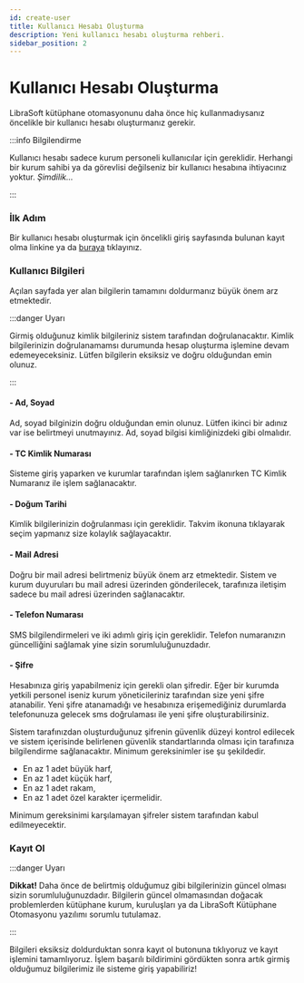 ```yaml
---
id: create-user
title: Kullanıcı Hesabı Oluşturma
description: Yeni kullanıcı hesabı oluşturma rehberi.
sidebar_position: 2
---
```



# Kullanıcı Hesabı Oluşturma

LibraSoft kütüphane otomasyonunu daha önce hiç kullanmadıysanız öncelikle bir kullanıcı hesabı oluşturmanız gerekir.

:::info Bilgilendirme

Kullanıcı hesabı sadece kurum personeli kullanıcılar için gereklidir. Herhangi bir kurum sahibi ya da görevlisi değilseniz bir kullanıcı hesabına ihtiyacınız yoktur. _Şimdilik..._

:::

### İlk Adım

Bir kullanıcı hesabı oluşturmak için öncelikli giriş sayfasında bulunan kayıt olma linkine ya da [buraya](https://kutuphaneotomasyonu.web.tr/register) tıklayınız.

### Kullanıcı Bilgileri

Açılan sayfada yer alan bilgilerin tamamını doldurmanız büyük önem arz etmektedir.

:::danger Uyarı

Girmiş olduğunuz kimlik bilgileriniz sistem tarafından doğrulanacaktır. Kimlik bilgilerinizin doğrulanamamsı durumunda hesap oluşturma işlemine devam edemeyeceksiniz.
Lütfen bilgilerin eksiksiz ve doğru olduğundan emin olunuz.

:::

#### - Ad, Soyad

Ad, soyad bilginizin doğru olduğundan emin olunuz. Lütfen ikinci bir adınız var ise belirtmeyi unutmayınız. Ad, soyad bilgisi kimliğinizdeki gibi olmalıdır. 

#### - TC Kimlik Numarası

Sisteme giriş yaparken ve kurumlar tarafından işlem sağlanırken TC Kimlik Numaranız ile işlem sağlanacaktır.

#### - Doğum Tarihi

Kimlik bilgilerinizin doğrulanması için gereklidir. Takvim ikonuna tıklayarak seçim yapmanız size kolaylık sağlayacaktır.

#### - Mail Adresi

Doğru bir mail adresi belirtmeniz büyük önem arz etmektedir. Sistem ve kurum duyuruları bu mail adresi üzerinden gönderilecek, tarafınıza iletişim sadece bu mail adresi üzerinden sağlanacaktır. 

#### - Telefon Numarası

SMS bilgilendirmeleri ve iki adımlı giriş için gereklidir. Telefon numaranızın güncelliğini sağlamak yine sizin sorumluluğunuzdadır.

#### - Şifre

Hesabınıza giriş yapabilmeniz için gerekli olan şifredir. Eğer bir kurumda yetkili personel iseniz kurum yöneticileriniz tarafından size yeni şifre atanabilir.
Yeni şifre atanamadığı ve hesabınıza erişemediğiniz durumlarda telefonunuza gelecek sms doğrulaması ile yeni şifre oluşturabilirsiniz.

Sistem tarafınızdan oluşturduğunuz şifrenin güvenlik düzeyi kontrol edilecek ve sistem içerisinde belirlenen güvenlik standartlarında olması için tarafınıza bilgilendirme sağlanacaktır. 
Minimum gereksinimler ise şu şekildedir.
 - En az 1 adet büyük harf,
 - En az 1 adet küçük harf,
 - En az 1 adet rakam,
 - En az 1 adet özel karakter içermelidir.

Minimum gereksinimi karşılamayan şifreler sistem tarafından kabul edilmeyecektir.

### Kayıt Ol

:::danger Uyarı

**Dikkat!** Daha önce de belirtmiş olduğumuz gibi bilgilerinizin güncel olması sizin sorumluluğunuzdadır. Bilgilerin güncel olmamasından doğacak problemlerden kütüphane kurum, kuruluşları ya da LibraSoft Kütüphane Otomasyonu yazılımı sorumlu tutulamaz.

:::

Bilgileri eksiksiz doldurduktan sonra kayıt ol butonuna tıklıyoruz ve kayıt işlemini tamamlıyoruz. İşlem başarılı bildirimini gördükten sonra artık girmiş olduğumuz bilgilerimiz ile sisteme giriş yapabiliriz!